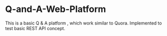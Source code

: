 # Q-and-A-Web-Platform
This is a basic Q &amp; A platform , which work similar to Quora. Implemented to test basic REST API concept.

